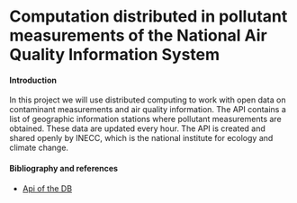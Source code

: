 # Computation distributed in pollutant measurements of the National Air Quality Information System

#### Introduction
In this project we will use distributed computing to work with open data on contaminant measurements and air quality information. The API contains a list of geographic information stations where pollutant measurements are obtained. These data are updated every hour.
The API is created and shared openly by INECC, which is the national institute for ecology and climate change.

#### Bibliography and references
- [Api of the DB](https://datos.gob.mx/busca/dataset/mediciones-de-contaminantes-del-sistema-nacional-de-informacion-de-la-calidad-del-aire)
